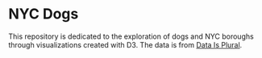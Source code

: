 # NYC Dogs

This repository is dedicated to the exploration of dogs and NYC boroughs through visualizations created with D3. The data is from [Data Is Plural](https://tinyletter.com/data-is-plural).  
